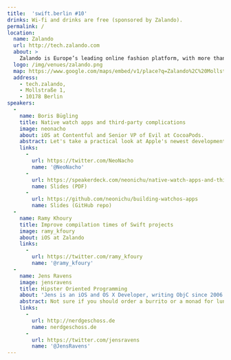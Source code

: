 ```yaml
---
title:  'swift.berlin #10'
drinks: Wi-fi and drinks are free (sponsored by Zalando).
permalink: /
location:
  name: Zalando
  url: http://tech.zalando.com
  about: >
    Zalando is Europe’s leading online fashion platform, with more than 15 million customers in 15 countries. Our department has built most of our platform in-house, using open source and cutting-edge technologies such as Scala, Cassandra, Clojure, and React.js. We work in small, agile, autonomous teams and follow principles that enable us to produce the most delightful shopping experiences possible.
  logo: /img/venues/zalando.png
  map: https://www.google.com/maps/embed/v1/place?q=Zalando%2C%20Mollstra%C3%9Fe%2C%20Berlin%2C%20Germany&key=AIzaSyCjTjlx3dtYCMkR7xQklFA1w0K36eNduPw
  address:
    - tech.zalando,
    - Mollstraße 1,
    - 10178 Berlin
speakers:
  -
    name: Boris Bügling
    title: Native watch apps and third-party complications
    image: neonacho
    about: iOS at Contentful and Senior VP of Evil at CocoaPods.
    abstract: Let's take a practical look at Apple's newest development platform watchOS, by implementing a GitHub streak custom complication and a native Spotify watch app.
    links:
      -
        url: https://twitter.com/NeoNacho
        name: '@NeoNacho'
      -
        url: https://speakerdeck.com/neonichu/native-watch-apps-and-third-party-complications
        name: Slides (PDF)
      -
        url: https://github.com/neonichu/building-watchos-apps
        name: Slides (GitHub repo)
  -
    name: Ramy Khoury
    title: Improve compilation times of Swift projects
    image: ramy_kfoury
    about: iOS at Zalando
    links:
      -
        url: https://twitter.com/ramy_kfoury
        name: '@ramy_kfoury'
  -
    name: Jens Ravens
    image: jensravens
    title: Hipster Oriented Programming
    about: 'Jens is an iOS and OS X Developer, writing ObjC since 2006. Currently working at <a href="http://nerdgeschoss.de" target="new">nerdgeschoss</a> helping clients to create awesome apps.'
    abstract: Not sure if you should order a burrito or a monad for lunch? Get a quick overview of Object Oriented, Functional and Protocol Oriented programming and learn what all that fuss is about.
    links:
      -
        url: http://nerdgeschoss.de
        name: nerdgeschoss.de
      -
        url: https://twitter.com/jensravens
        name: '@JensRavens'
---
```

